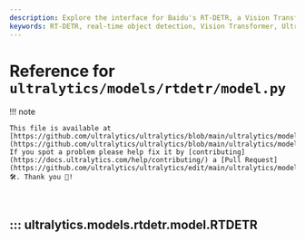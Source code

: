 ```yaml
---
description: Explore the interface for Baidu's RT-DETR, a Vision Transformer-based real-time object detector in the Ultralytics Docs. Learn more about its efficient hybrid encoding and IoU-aware query selection.
keywords: RT-DETR, real-time object detection, Vision Transformer, Ultralytics, model interface, Baidu, hybrid encoding, IoU-aware query selection, machine learning, AI
---
```


# Reference for `ultralytics/models/rtdetr/model.py`

!!! note

    This file is available at [https://github.com/ultralytics/ultralytics/blob/main/ultralytics/models/rtdetr/model.py](https://github.com/ultralytics/ultralytics/blob/main/ultralytics/models/rtdetr/model.py). If you spot a problem please help fix it by [contributing](https://docs.ultralytics.com/help/contributing/) a [Pull Request](https://github.com/ultralytics/ultralytics/edit/main/ultralytics/models/rtdetr/model.py) 🛠️. Thank you 🙏!

<br>

## ::: ultralytics.models.rtdetr.model.RTDETR

<br><br>
